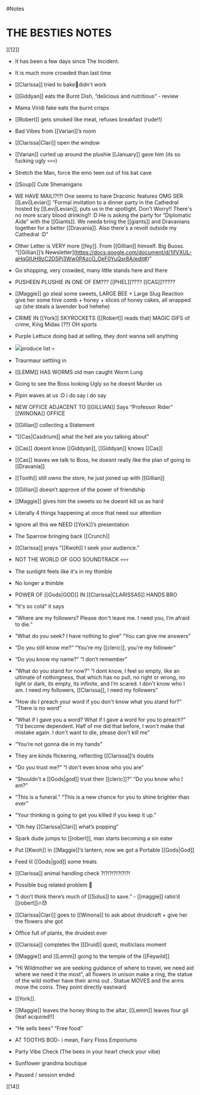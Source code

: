 #Notes 

# THE BESTIES NOTES

[[12]]

-   It has been a few days since The Incident.
    
-   It is much more crowded than last time
    
-   [[Clarissa]] tried to bake🧍didn't work
    
-   [[Giddyan]] eats the Burnt Dish, “delicious and nutritious” - review
    
-   Mama Viridi fake eats the burnt crisps
    
-   [[Robert]] gets smoked like meat, refuses breakfast (rude!!)
    
-   Bad Vibes from [[Varian]]’s room
    
-   [[Clarissa|Clari]] open the window
    
-   [[Varian]] curled up around the plushie [[January]] gave him (its so fucking ugly 💀💀💀)
    
-   Stretch the Man, force the emo teen out of his bat cave
    
-   [[Soup]] Cute Shenanigans
    
-   WE HAVE MAIL!?!?! One seems to have Draconic features OMG SER [[Levi|Levian]] “Formal invitation to a dinner party in the Cathedral hosted by [[Levi|Levian]], puts us in the spotlight. Don't Worry!! There's no more scary blood drinking!! :D He is asking the party for “Diplomatic Aide” with the [[Giants]]. We needa bring the [[giants]] and Dravanians together for a better [[Dravania]]. Also there's a revolt outside my Cathedral :D”
    
-   Other Letter is VERY more [[fey]]. From [[Gillian]] himself. Big Buoss. “[[Gillian]]’s Newsletter](https://docs.google.com/document/d/1ifVXUL-aHqGIUH9zC2D5Pj3Ww0PAzcO_OeF0YuQsr8A/edit#)”
    
-   Go shopping, very crowded, many little stands here and there
    
-   PUSHEEN PLUSHIE IN ONE OF EM??? [[PHEL]]???? [[CAS]]?????
    
-   [[Maggie]] go steal some sweets, LARGE BEE + Large Slug Reaction give her some hive comb + honey + slices of honey cakes, all wrapped up (she steals a lavender bud hehehe)
    
-   CRIME IN [[York]] SKYROCKETS ([[Robert]] reads that) MAGIC GIFS of crime, King Midas (??) OH sports
    
-   Purple Lettuce doing bad at selling, they dont wanna sell anything
    
-   ![](https://lh6.googleusercontent.com/Q2JrrhKL6bCUjJHVoPHkMNOkYF4FauVlPkCJCjc9nUXH1NWFeVUrlr5UC_F-BvMb3sS8l_sLZ2oXQmvzgnK4-kAM9kApKqawdTr-13I9C1HfHIoWbH_5FjaDj9AppFlugggcHtDToVbvScmDMw)produce list 💀
    
-   Traurmaur settling in
    
-   [[LEMM]] HAS WORMS old man caught Worm Lung
    
-   Going to see the Boss looking Ugly so he doesnt Murder us
    
-   Pipin waves at us :D i do say i do say
    
-   NEW OFFICE ADJACENT TO [[GILLIAN]] Says “Professor Rider” [[WINONA]] OFFICE
    
-   [[Gillian]] collecting a Statement
    
-   “[[Cas|Casdrium]] what the hell are you talking about”
    
-   [[Cas]] doesnt know [[Giddyan]], [[Giddyan]] knows [[Cas]]
    
-   [[Cas]] leaves we talk to Boss, he doesnt really like the plan of going to [[Dravania]]
    
-   [[Tooth]] still owns the store, he just joined up with [[Gillian]]
    
-   [[Gillian]] doesn’t approve of the power of friendship
    
-   [[Maggie]] gives him the sweets so he doesnt kill us as hard
    
-   Literally 4 things happening at once that need our attention
    

-   Ignore all this we NEED [[York]]’s presentation
    

-   The Sparrow bringing back [[Crunch]]
    
-   [[Clarissa]] prays “[[Kwoh]] I seek your audience.”
    

-   NOT THE WORLD OF GOO SOUNDTRACK 💀💀💀
    
-   The sunlight feels like it's in my thimble
    
-   No longer a thimble
    
-   POWER OF [[Gods|GOD]] IN [[Clarissa|CLARISSAS]] HANDS BRO
    
-   “It's so cold” it says
    
-   “Where are my followers? Please don't leave me. I need you, I’m afraid to die.”
    
-   “What do you seek? I have nothing to give” “You can give me answers”
    
-   “Do you still know me?” “You’re my [[cleric]], you’re my follower”
    
-   “Do you know my name?” “I don’t remember” 
    
-   “What do you stand for now?” “I dont know, I feel so empty, like an ultimate of nothingness, that which has no pull, no right or wrong, no light or dark, its empty, its infinite, and I’m scared. I don't know who I am. I need my followers, [[Clarissa]], I need my followers”
    
-   “How do I preach your word if you don't know what you stand for?” “There is no word” 
    
-   “What if I gave you a word? What if I gave a word for you to preach?” “I’d become dependent. Half of me did that before, I won't make that mistake again. I don't want to die, please don't kill me”
    
-   “You’re not gonna die in my hands”
    
-   They are kinda flickering, reflecting [[Clarissa]]’s doubts
    
-   “Do you trust me?” “I don't even know who you are”
    
-   “Shouldn't a [[Gods|god]] trust their [[cleric]]?” “Do you know who I am?”
    
-   “This is a funeral.” “This is a new chance for you to shine brighter than ever”
    
-   “Your thinking is going to get you killed if you keep it up.”
    

-   “Oh hey [[Clarissa|Clari]] what’s popping”
    
-   Spark dude jumps to [[robert]], man starts becoming a sin eater
    
-   Put [[Kwoh]] in [[Maggie]]’s lantern, now we got a Portable [[Gods|God]]
    
-   Feed lil [[Gods|god]] some treats
    
-   [[Clarissa]] animal handling check ?!?!?!?!?!?!?!
    
-   Possible bug related problem 🤨
    
-   “I don't think there’s much of [[Solus]] to save.” - [[maggie]] ratio’d [[robert]]🔥😓
    
-   [[Clarissa|Clari]] goes to [[Winona]] to ask about druidcraft + give her the flowers she got 
    
-   Office full of plants, the druidest ever
    
-   [[Clarissa]] completes the [[Druid]] quest, multiclass moment
    
-   [[Maggie]] and [[Lemm]] going to the temple of the [[Feywild]]
    
-   “Hi Wildmother we are seeking guidance of where to travel, we need aid where we need it the most”, all flowers in unison make a ring, the statue of the wild mother have their arms out . Statue MOVES and the arms move the coins. They point directly eastward
    
-   [[York]].
    
-   [[Maggie]] leaves the honey thing to the altar, [[Lemm]] leaves four gil (leaf acquired!!)
    
-   “He sells bees” “Free food”
    
-   AT TOOTHS BOD- i mean, Fairy Floss Emporiums
    
-   Party Vibe Check (The bees in your heart check your vibe)
    
-   Sunflower grandma boutique 
    
-   Paused / session ended

[[14]]